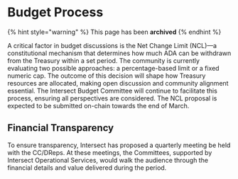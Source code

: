 # Budget Process

{% hint style="warning" %}
This page has been **archived**&#x20;
{% endhint %}

A critical factor in budget discussions is the Net Change Limit (NCL)—a constitutional mechanism that determines how much ADA can be withdrawn from the Treasury within a set period. The community is currently evaluating two possible approaches: a percentage-based limit or a fixed numeric cap. The outcome of this decision will shape how Treasury resources are allocated, making open discussion and community alignment essential. The Intersect Budget Committee will continue to facilitate this process, ensuring all perspectives are considered. The NCL proposal is expected to be submitted on-chain towards the end of March.

## Financial Transparency <a href="#financial-transparency" id="financial-transparency"></a>

To ensure transparency, Intersect has proposed a quarterly meeting be held with the CC/DReps. At these meetings, the Committees, supported by Intersect Operational Services, would walk the audience through the financial details and value delivered during the period.

<figure><img src="https://lh7-rt.googleusercontent.com/docsz/AD_4nXdKwd5P7T-P2Xi1BhqVhcurKtKa6CpHTLeGDgWkrKk1F8kHswKZGnBkhj2wniz8RaHPbafgFau-d3D4IDVaEDZtPglsr6oJwmwLHnIwB-hNoVqqTfUKIhnZlHUb9s8Ygmu2U9Fx-w?key=_2AEZ7m_2wUo8efrbb9M7G1l" alt=""><figcaption></figcaption></figure>

